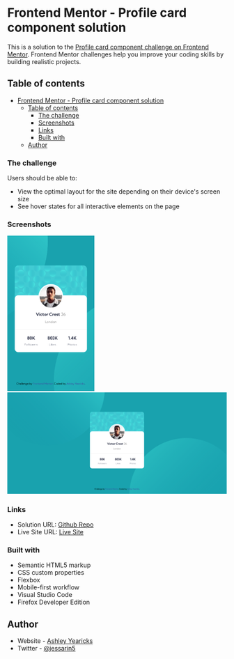 # Frontend Mentor - Profile card component solution

This is a solution to the [Profile card component challenge on Frontend Mentor](https://www.frontendmentor.io/challenges/profile-card-component-cfArpWshJ). Frontend Mentor challenges help you improve your coding skills by building realistic projects. 

## Table of contents

- [Frontend Mentor - Profile card component solution](#frontend-mentor---profile-card-component-solution)
  - [Table of contents](#table-of-contents)
    - [The challenge](#the-challenge)
    - [Screenshots](#screenshots)
    - [Links](#links)
    - [Built with](#built-with)
  - [Author](#author)



### The challenge

Users should be able to:

- View the optimal layout for the site depending on their device's screen size
- See hover states for all interactive elements on the page




### Screenshots

<img src="/images/mobile.png" width="200"> <img src="/images/desktop.png" width="600">




### Links

- Solution URL: [Github Repo](https://github.com/ayearicks/profile-card-component-main)
- Live Site URL: [Live Site](https://yearicks.dev/profile-card-component-main)




### Built with

- Semantic HTML5 markup
- CSS custom properties
- Flexbox
- Mobile-first workflow
- Visual Studio Code
- Firefox Developer Edition



## Author

- Website - [Ashley Yearicks](https://yearicks.dev)
- Twitter - [@jessarin5](https://www.twitter.com/jessarin5)
